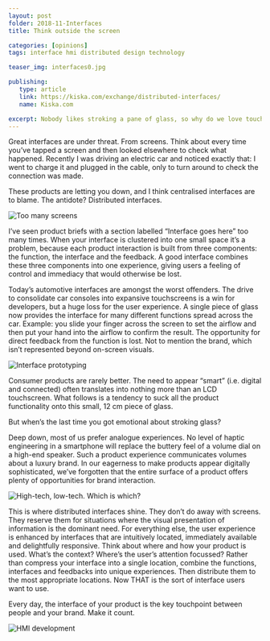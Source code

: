 ```yaml
---
layout: post
folder: 2018-11-Interfaces
title: Think outside the screen

categories: [opinions]
tags: interface hmi distributed design technology 

teaser_img: interfaces0.jpg

publishing:
   type: article
   link: https://kiska.com/exchange/distributed-interfaces/
   name: Kiska.com

excerpt: Nobody likes stroking a pane of glass, so why do we love touchscreens so much? Let's build distributed interfaces that work.
---
```


Great interfaces are under threat. From screens. Think about every time you’ve tapped a screen and then looked elsewhere to check what happened. Recently I was driving an electric car and noticed exactly that: I went to charge it and plugged in the cable, only to turn around to check the connection was made. 

These products are letting you down, and I think centralised interfaces are to blame.
The antidote? Distributed interfaces.

<!-- more -->

![Too many screens](interfaces1.jpg)

I’ve seen product briefs with a section labelled “Interface goes here” too many times. When your interface is clustered into one small space it’s a problem, because each product interaction is built from three components: the function, the interface and the feedback. A good interface combines these three components into one experience, giving users a feeling of control and immediacy that would otherwise be lost.

Today’s automotive interfaces are amongst the worst offenders. The drive to consolidate car consoles into expansive touchscreens is a win for developers, but a huge loss for the user experience. A single piece of glass now provides the interface for many different functions spread across the car. Example: you slide your finger across the screen to set the airflow and then put your hand into the airflow to confirm the result. The opportunity for direct feedback from the function is lost. Not to mention the brand, which isn’t represented beyond on-screen visuals. 

![Interface prototyping](interfaces0.jpg)

Consumer products are rarely better. The need to appear “smart” (i.e. digital and connected) often translates into nothing more than an LCD touchscreen. What follows is a tendency to suck all the product functionality onto this small, 12 cm piece of glass. 

But when’s the last time you got emotional about stroking glass?

Deep down, most of us prefer analogue experiences. No level of haptic engineering in a smartphone will replace the buttery feel of a volume dial on a high-end speaker. Such a product experience communicates volumes about a luxury brand. In our eagerness to make products appear digitally sophisticated, we’ve forgotten that the entire surface of a product offers plenty of opportunities for brand interaction.

![High-tech, low-tech. Which is which?](interfaces2.jpg)

This is where distributed interfaces shine. They don’t do away with screens. They reserve them for situations where the visual presentation of information is the dominant need. For everything else, the user experience is enhanced by interfaces that are intuitively located, immediately available and delightfully responsive. Think about where and how your product is used. What’s the context? Where’s the user’s attention focussed? Rather than compress your interface into a single location, combine the functions, interfaces and feedbacks into unique experiences. Then distribute them to the most appropriate locations. Now THAT is the sort of interface users want to use.

Every day, the interface of your product is the key touchpoint between people and your brand. Make it count. 

![HMI development](interfaces3.jpg)